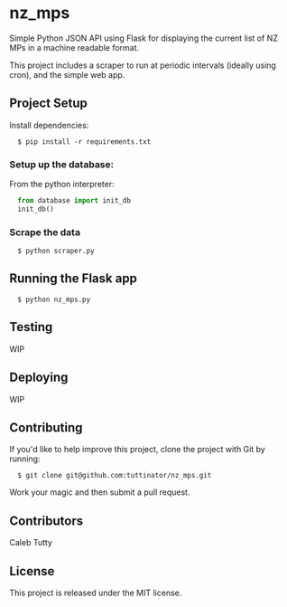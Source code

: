 nz_mps
======

Simple Python JSON API using Flask for displaying the current list of NZ MPs in a machine readable format.

This project includes a scraper to run at periodic intervals (ideally
using cron), and the simple web app.

## Project Setup

Install dependencies:

```
  $ pip install -r requirements.txt
```

### Setup up the database:

From the python interpreter:

```python
  from database import init_db
  init_db()
```

### Scrape the data

```
  $ python scraper.py
```

## Running the Flask app

```
  $ python nz_mps.py
```

## Testing

WIP

## Deploying

WIP

## Contributing

If you'd like to help improve this project, clone the project with Git
by running:

```
  $ git clone git@github.com:tuttinator/nz_mps.git
```

Work your magic and then submit a pull request.

## Contributors

Caleb Tutty

## License

This project is released under the MIT license.
